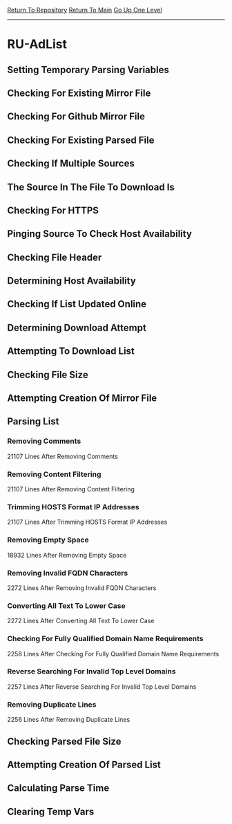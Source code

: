 [Return To Repository](https://github.com/deathbybandaid/piholeparser/)
[Return To Main](https://github.com/deathbybandaid/piholeparser/blob/master/RecentRunLogs/Mainlog.md)
[Go Up One Level](https://github.com/deathbybandaid/piholeparser/blob/master/RecentRunLogs/TopLevelScripts/30-Processing-External-Blacklists.md)
____________________________________
# RU-AdList
## Setting Temporary Parsing Variables
## Checking For Existing Mirror File
## Checking For Github Mirror File
## Checking For Existing Parsed File
## Checking If Multiple Sources
## The Source In The File To Download Is
## Checking For HTTPS
## Pinging Source To Check Host Availability
## Checking File Header
## Determining Host Availability
## Checking If List Updated Online
## Determining Download Attempt
## Attempting To Download List
## Checking File Size
## Attempting Creation Of Mirror File
## Parsing List
### Removing Comments
21107 Lines After Removing Comments
### Removing Content Filtering
21107 Lines After Removing Content Filtering
### Trimming HOSTS Format IP Addresses
21107 Lines After Trimming HOSTS Format IP Addresses
### Removing Empty Space
18932 Lines After Removing Empty Space
### Removing Invalid FQDN Characters
2272 Lines After Removing Invalid FQDN Characters
### Converting All Text To Lower Case
2272 Lines After Converting All Text To Lower Case
### Checking For Fully Qualified Domain Name Requirements
2258 Lines After Checking For Fully Qualified Domain Name Requirements
### Reverse Searching For Invalid Top Level Domains
2257 Lines After Reverse Searching For Invalid Top Level Domains
### Removing Duplicate Lines
2256 Lines After Removing Duplicate Lines
## Checking Parsed File Size
## Attempting Creation Of Parsed List
## Calculating Parse Time
## Clearing Temp Vars
